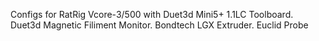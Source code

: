 Configs for RatRig Vcore-3/500 with Duet3d Mini5+ 
1.1LC Toolboard. 
Duet3d Magnetic Filiment Monitor. 
Bondtech LGX Extruder.
Euclid Probe
